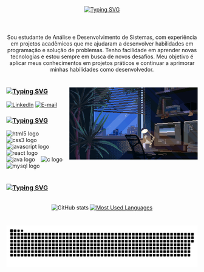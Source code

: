 <div align="center">
  <a href="https://git.io/typing-svg">
    <img src="https://readme-typing-svg.demolab.com?font=Fira+Code&weight=500&size=22&pause=1000&color=FF00F6&center=true&vCenter=true&random=false&width=524&lines=%E2%8A%B9+Welcome+to+my+profile!+%E2%8A%B9+" alt="Typing SVG">
  </a>
</div>

<img align="center" alt="" src="./src/header-gif.gif">

#

<p align="center">
Sou estudante de Análise e Desenvolvimento de Sistemas, com experiência em projetos acadêmicos que me ajudaram a desenvolver habilidades em programação e solução de problemas. Tenho facilidade em aprender novas tecnologias e estou sempre em busca de novos desafios. Meu objetivo é aplicar meus conhecimentos em projetos práticos e continuar a aprimorar minhas habilidades como desenvolvedor.
  
#

<img align="right" alt="" height="190px" src="/srcrm/pcgif.gif">

<h3 align="left"><a href="https://git.io/typing-svg"><img src="https://readme-typing-svg.demolab.com?font=Fira+Code&pause=1000&color=FFF&repeat=false&width=435&lines=%E2%8B%A8+Connect+with+me++%E2%8B%A9" alt="Typing SVG" /></a></h3>

[![LinkedIn](https://img.shields.io/badge/linkedin-%230077B5.svg?style=for-the-badge&logo=linkedin&logoColor=white)](https://www.linkedin.com/in/rafaelfst7/)
[![E-mail](https://img.shields.io/badge/-Email-000?style=for-the-badge&logo=microsoft-outlook&logoColor=FF00F6&color:FFF)](mailto:rafaelfst7@outlook.com)


<h3 align="left"><a href="https://git.io/typing-svg"><img src="https://readme-typing-svg.demolab.com?font=Fira+Code&pause=1000&color=FFF&repeat=false&width=435&lines=%E2%8B%A8+My+Stacks+%E2%8B%A9" alt="Typing SVG" /></a></h3>

<div align="left">
  <img src="https://cdn.jsdelivr.net/gh/devicons/devicon/icons/html5/html5-original.svg" height="25" alt="html5 logo"  />
  <img width="8" />
  <img src="https://cdn.jsdelivr.net/gh/devicons/devicon/icons/css3/css3-original.svg" height="25" alt="css3 logo"  />
  <img width="8" />
  <img src="https://cdn.jsdelivr.net/gh/devicons/devicon/icons/javascript/javascript-plain.svg" height="25" alt="javascript logo"  />
  <img width="8" />
  <img src="https://cdn.jsdelivr.net/gh/devicons/devicon/icons/react/react-original.svg" height="25" alt="react logo"  />
  <img width="8" />
  <img src="https://cdn.jsdelivr.net/gh/devicons/devicon/icons/java/java-original.svg" height="25" alt="java logo"  />
  <img width="8" />
  <img src="https://cdn.jsdelivr.net/gh/devicons/devicon/icons/c/c-original.svg" height="25" alt="c logo"  />
  <img width="8" />
  <img src="https://cdn.jsdelivr.net/gh/devicons/devicon/icons/mysql/mysql-original.svg" height="25" alt="mysql logo"  />
  <img width="8" />
</div>

#

<div style="text-align: center;" align="center">
  <a href="https://git.io/typing-svg">
  <div align="center">
  <h3 align="left"><a href="https://git.io/typing-svg"><img src="https://readme-typing-svg.demolab.com?font=Fira+Code&pause=1000&color=FFF&repeat=false&width=435&lines=%E2%8B%A8+Github+Stats+%E2%8B%A9" alt="Typing SVG" /></a></h3>
  </a>
</div>
  <br>
  <img src="https://github-readme-stats-git-masterrstaa-rickstaa.vercel.app/api?username=RafaelTorres7&hide_title=true&show_icons=true&include_all_commits=false&count_private=true&line_height=25&hide=issues&bg_color=000&title_color=FF00F6&text_color=FFF&border_radius=3&border_color=36123c&icon_color=FF00F6&theme=jolly" alt="GitHub stats">
  <a href="https://github.com/RafaelTorres7/github-readme-stats">
    <img src="https://github-readme-stats-git-masterrstaa-rickstaa.vercel.app/api/top-langs/?username=RafaelTorres7&line_height=10&card_width=290&layout=compact&hide_title=false&count_private=true&langs_count=4&show_icons=true&title_color=FF00F6&hide=html,scss,less&bg_color=000&text_color=8B8B8B&border_radius=3&border_color=561760&count_private=true" alt="Most Used Languages">
  </a>
</div>


#

<picture align="center">
  <source media="(prefers-color-scheme: dark)" srcset="https://raw.githubusercontent.com/RafaelTorres7/RafaelTorres7/output/github-contribution-grid-snake-dark.svg">
  <source media="(prefers-color-scheme: light)" srcset="https://raw.githubusercontent.com/RafaelTorres7/RafaelTorres7/output/github-contribution-grid-snake-dark.svg">
  <img align="center" alt="github contribution grid snake animation" src="https://raw.githubusercontent.com/RafaelTorres7/RafaelTorres7/output/github-contribution-grid-snake.svg">
</picture>
